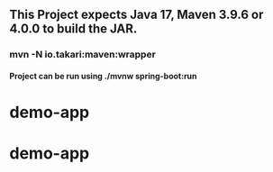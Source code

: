 ## This Project expects Java 17, Maven 3.9.6 or 4.0.0 to build the JAR.
### mvn -N io.takari:maven:wrapper
#### Project can be run using ./mvnw spring-boot:run
# demo-app
# demo-app
